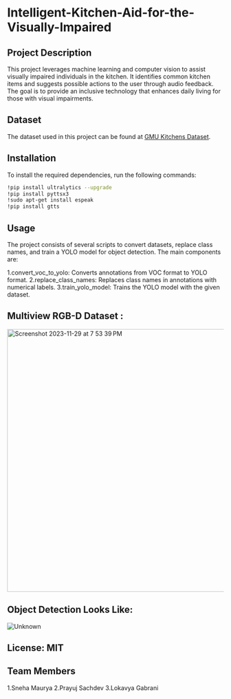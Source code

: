 # Intelligent-Kitchen-Aid-for-the-Visually-Impaired

## Project Description
This project leverages machine learning and computer vision to assist visually impaired individuals in the kitchen. It identifies common kitchen items and suggests possible actions to the user through audio feedback. The goal is to provide an inclusive technology that enhances daily living for those with visual impairments.

## Dataset
The dataset used in this project can be found at [GMU Kitchens Dataset](https://cs.gmu.edu/~robot/gmu-kitchens.html).

## Installation
To install the required dependencies, run the following commands:
```bash
!pip install ultralytics --upgrade
!pip install pyttsx3
!sudo apt-get install espeak
!pip install gtts
```

## Usage
The project consists of several scripts to convert datasets, replace class names, and train a YOLO model for object detection. The main components are:

1.convert_voc_to_yolo: Converts annotations from VOC format to YOLO format.
2.replace_class_names: Replaces class names in annotations with numerical labels.
3.train_yolo_model: Trains the YOLO model with the given dataset.

## Multiview RGB-D Dataset : 
<img width="611" alt="Screenshot 2023-11-29 at 7 53 39 PM" src="https://github.com/sneha1012/Intelligent-Kitchen-Aid-for-the-Visually-Impaired/assets/79008130/892cddc9-4dde-43e4-b125-70a753a47467">


## Object Detection Looks Like: 
![Unknown](https://github.com/sneha1012/Intelligent-Kitchen-Aid-for-the-Visually-Impaired/assets/79008130/7bc8c953-ed7f-4938-a458-6ee7da8514f0)


## License: MIT

## Team Members
1.Sneha Maurya
2.Prayuj Sachdev
3.Lokavya Gabrani


